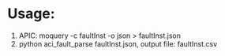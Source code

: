 # Usage:
1. APIC: moquery -c faultInst -o json > faultInst.json
2. python aci_fault_parse faultInst.json, output file: faultInst.csv
